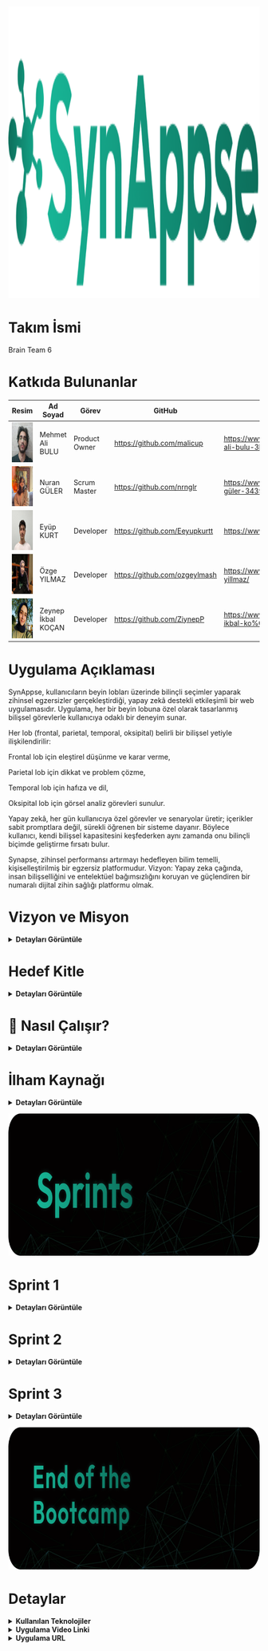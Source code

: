 
<p align="center">
 <img src="project_management/general/headers/logo.png" width="544" height="585"/> 
</p>


# Takım İsmi 

Brain Team 6


# Katkıda Bulunanlar

| Resim | Ad Soyad | Görev | GitHub | Linkedin |
| --- | --- | --- | --- | --- |
| <img src="project_management/general/devpics/mehmet.png" width="80" height="80"/> | Mehmet Ali BULU | Product Owner | https://github.com/malicup | https://www.linkedin.com/in/mehmet-ali-bulu-3b0869257/ |
| <img src="project_management/general/devpics/nuran.png" width="80" height="80"/> | Nuran GÜLER | Scrum Master | https://github.com/nrnglr | https://www.linkedin.com/in/nuran-güler-3439a0262/ |
| <img src="project_management/general/devpics/eyup.png" width="80" height="80"/> | Eyüp KURT | Developer | https://github.com/Eeyupkurtt | https://www.linkedin.com/in/eyupkurt/ |
| <img src="project_management/general/devpics/ozge.png" width="80" height="80"/> | Özge YILMAZ | Developer | https://github.com/ozgeylmash | https://www.linkedin.com/in/ozge-yillmaz/ |
| <img src="project_management/general/devpics/zeynep.png" width="80" height="80"/> | Zeynep İkbal KOÇAN | Developer | https://github.com/ZiynepP | https://www.linkedin.com/in/zeynep-ikbal-ko%C3%A7an-849b4a199/ |


# Uygulama Açıklaması

SynAppse, kullanıcıların beyin lobları üzerinde bilinçli seçimler yaparak zihinsel egzersizler gerçekleştirdiği, yapay zekâ destekli etkileşimli bir web uygulamasıdır. Uygulama, her bir beyin lobuna özel olarak tasarlanmış bilişsel görevlerle kullanıcıya odaklı bir deneyim sunar.

Her lob (frontal, parietal, temporal, oksipital) belirli bir bilişsel yetiyle ilişkilendirilir:

Frontal lob için eleştirel düşünme ve karar verme,

Parietal lob için dikkat ve problem çözme,

Temporal lob için hafıza ve dil,

Oksipital lob için görsel analiz görevleri sunulur.

Yapay zekâ, her gün kullanıcıya özel görevler ve senaryolar üretir; içerikler sabit promptlara değil, sürekli öğrenen bir sisteme dayanır. Böylece kullanıcı, kendi bilişsel kapasitesini keşfederken aynı zamanda onu bilinçli biçimde geliştirme fırsatı bulur.

Synapse, zihinsel performansı artırmayı hedefleyen bilim temelli, kişiselleştirilmiş bir egzersiz platformudur.
Vizyon: Yapay zeka çağında, insan bilişselliğini ve entelektüel bağımsızlığını koruyan ve güçlendiren bir numaralı dijital zihin sağlığı platformu olmak.


# Vizyon ve Misyon

<details>
  <summary><strong>Detayları Görüntüle</strong></summary>

**Vizyon:**  
Yapay zeka çağında insan zihnini pasif bir kullanıcı olmaktan çıkarıp aktif bir üreticiye dönüştüren; bilişsel yetileri koruyan, geliştiren ve bireyin entelektüel bağımsızlığını sürdürülebilir kılan birinci öncelikli dijital zihin gelişim platformu olmak.

**Misyon:**  
Üretken yapay zekanın günlük yaşamdaki yaygın kullanımıyla ortaya çıkan “bilişsel borçlanma” riskine karşı, bilimsel temellere dayanan, hedef odaklı ve yüksek etkileşimli zihinsel egzersizlerle mücadele etmek. Kullanıcının eleştirel düşünme, hafıza, yaratıcılık ve karar verme gibi temel bilişsel yetilerini her gün küçük adımlarla, ama kalıcı biçimde güçlendirmek.

</details>


# Hedef Kitle

<details>
  <summary><strong>Detayları Görüntüle</strong></summary>

- Öğrenciler:
  Amacı: Dikkat, hafıza, analitik düşünme ve karar verme becerilerini güçlendirmek.
  İhtiyacı: Odaklanma süresini artıracak ve akademik performansı destekleyecek sistematik beyin egzersizleri.
  SynAppse Neden Uygun? Günlük kısa egzersizlerle bilişsel kapasiteyi artırırken, yapay zekâ destekli içerikler sayesinde kişiselleştirilmiş zihinsel gelişim deneyimi sunar.
    
- Eğitimciler:
  Amacı: Öğrencilerinin bilişsel gelişimini desteklemek ve sınıf içinde daha aktif, düşünen bireyler yetiştirmek.
  İhtiyacı: Eleştirel düşünme ve problem çözme becerilerini teşvik edecek dijital araçlar.
  SynAppse Neden Uygun? Eğitsel entegrasyona uygun, pedagojik temelli zihinsel egzersiz içerikleri sunar. Ayrıca öğretmenlerin öğrenci gelişimini gözlemleyebileceği geri bildirim mekanizmaları planlanmaktadır.

- Psikologlar ve psikiyatristler:
  Amacı: Bilişsel rehabilitasyon süreçlerine destek olmak veya mental performans takibini güçlendirmek.
  İhtiyacı: Bilimsel temelli, güvenilir ve düzenli uygulanabilir zihinsel antrenman araçları.
  SynAppse Neden Uygun? Bilimsel araştırmalara dayanan yapısı ve veri takibi potansiyeliyle klinik kullanıma da uygun bir çerçeve sunar.  

- Oyunlaştırılmış öğrenme ortamı arayan kullanıcılar:
  Amacı: Eğlenerek öğrenmek ve zihinsel becerilerini oyunlaştırılmış şekilde geliştirmek.
  İhtiyacı: Sıkıcılıktan uzak, motive edici ve interaktif deneyim sunan uygulamalar.
  SynAppse Neden Uygun? Görev tabanlı egzersiz sistemi, puanlama, geri bildirim ve ilerleme takibi gibi oyunlaştırma unsurları içerir. 

- Beyin egzersizi yapmak isteyen bireyler:
  Amacı: Zihinsel canlılığını korumak, bilişsel yaşlanmayı yavaşlatmak veya günlük mental formunu artırmak.
  İhtiyacı: Kolay erişilebilir, düzenli olarak kullanılabilecek, yönlendirmeli beyin antrenmanları.
  SynAppse Neden Uygun? Mobil ya da masaüstü erişimle günlük rutine entegre edilebilir, hedefe yönelik egzersizlerle pratik bir çözüm sunar.

</details>


# 🧠 Nasıl Çalışır?

<details>
  <summary><strong>Detayları Görüntüle</strong></summary>

1. **Etkileşimli Arayüz**  
   Kullanıcı uygulamaya girdiğinde, zihinsel yetileri temsil eden loblara ayrılmış **interaktif bir beyin haritası** ile karşılaşır. Her lob belirli bir bilişsel alanı temsil eder. Kullanıcı bu harita üzerinden kendi zihinsel yolculuğunu özgürce başlatır.

2. **Lob Seçimi**  
   Kullanıcı aşağıdaki seçeneklerden bir lob belirleyerek o güne özel egzersizlere başlar:  
   - **Frontal Lob:** Karar verme ve planlama  
   - **Parietal Lob:** Dikkat ve uzamsal işlemleme  
   - **Temporal Lob:** Hafıza ve işitsel algı  
   - **Oksipital Lob:** Görsel işlemleme  

3. **Yapay Zekâ Destekli Egzersiz**  
   Seçilen lob doğrultusunda, üretken yapay zekâ tarafından **dinamik olarak üretilmiş görevler** sunulur. Bu görevler aşağıdaki bilişsel alanları hedefler:  
   - Hafıza  
   - Mantık  
   - Dikkat  
   - Görsel/işitsel işlemleme  
   - Eleştirel düşünme  
   Yapay zekâ burada cevap üreten değil, **bilişsel görev tasarlayan** bir araç olarak görev yapar.

4. **Zaman Takibi ve Odak Ölçümü**  
   Her görevde aşağıdaki veriler izlenir:  
   - Tepki süresi  
   - Dikkat süresi  
   - Yanıt kalitesi  
   Bu veriler kullanılarak kullanıcının anlık bilişsel performansı analiz edilir ve gelişimi takip edilir.

5. **Nöro-Bilgilendirme**  
   Görev başlamadan önce, seçilen lobun işlevi hakkında kısa bir bilimsel açıklama sunulur.  
   > Örneğin: “Frontal lob, planlama ve karar verme süreçlerini yönetir. Bugünkü egzersiziniz bu becerileri hedef alacak.”  
   Bu yaklaşım, kullanıcıyı yalnızca egzersize değil, **beyniyle olan ilişkisine** de bilinçli şekilde dahil eder.

6. **Geribildirim ve Değerlendirme**  
   Görev sonunda yapay zekâ şu analizleri sağlar:  
   - Performans puanı  
   - Güçlü ve gelişime açık alanlar  
   - Kişiselleştirilmiş egzersiz önerileri  
   Kullanıcı, hangi alanda ne kadar geliştiğini doğrudan görebilir.

7. **Gelişim Takibi Paneli**  
   Kullanıcıya özel panelde, **lob bazlı bilişsel performans** zaman içinde grafiklerle görselleştirilir.  
   > Örneğin: “Parietal lob performansında %18 artış gözlemlendi.”  
   Böylece kullanıcı kendi bilişsel haritasını adım adım inşa eder.

8. **Günlük Görev & Lob Döngüsü**  
   Uygulama her gün farklı bir lobu hedef alacak şekilde görev önerir:  
   - Pazartesi → Frontal  
   - Salı → Temporal  
   - Çarşamba → Oksipital  
   Bu sistem, **nöroplastisiteyi destekleyen dengeli bir zihinsel antrenman** yapısı oluşturur.

9. **Yapay Zekâ Destekli Tavsiyeler**  
   AI, geçmiş görev verilerini analiz ederek kullanıcıya özel öneriler sunar:  
   > “Bu hafta Parietal lob performansınızda düşüş gözlemlendi. Dikkat egzersizlerine ağırlık vermenizi öneriyoruz.”

---

Bu yapı sayesinde **Synappse**, yalnızca bir beyin egzersizi aracı değil; **kişisel, bilimsel ve sürdürülebilir bir zihinsel gelişim platformudur.**

</details>


# İlham Kaynağı

<details>
  <summary><strong>Detayları Görüntüle</strong></summary>

Projemiz, MIT Media Lab tarafından yürütülen **"Your Brain on ChatGPT: Accumulation of Cognitive Debt..."** başlıklı akademik çalışmanın bulgularını temel almaktadır. Bu çalışma, YZ asistanlarının kullanımının kısa vadede bilişsel yükü azaltsa da, uzun vadede ciddi bilişsel maliyetler yarattığını ortaya koymuştur. Biz bu temel sorunu **"Bilişsel Borçlanma"** olarak adlandırıyoruz.

### Bilişsel borçlanmanın temel belirtileri ve hedeflediğimiz problemler şunlardır:

1. **Eleştirel Düşünme ve Problem Çözme Becerilerinde Azalma:** YZ'nin sunduğu hazır, sentezlenmiş ve tekil cevaplar, beynin karmaşık sorunları analiz etme, farklı bakış açılarını değerlendirme, argümanlardaki hataları tespit etme ve özgün çözümler üretme yeteneğini zayıflatır.  
2. **Hafıza Zayıflığı ve Yüzeysel Öğrenme:** Bilgiyi araştırma, anlama ve kendi kelimelerimizle yeniden yapılandırma süreci, bilginin kalıcı hafızaya kaydedilmesini sağlar. YZ bu süreci atlayarak bilgiyi doğrudan sunduğunda, öğrenme ve hatırlama süreçleri yüzeyselleşir. Çalışma, YZ kullananların yazdıkları metinlerden dakikalar sonra bile alıntı yapamadığını göstermiştir.  
3. **Yaratıcılık ve Özgün Düşüncenin Körelmesi:** Çalışmanın EEG verileri, YZ kullanımının beynin yaratıcılıkla ilişkili sinirsel ağlarının daha az aktif olmasına neden olduğunu göstermektedir. YZ'nin genellikle en "olasılıklı" ve tahmin edilebilir çıktıları üretmesi, zamanla kalıpların dışında düşünme (divergent thinking) yeteneğimizi köreltebilir.  
4. **Bağımsız Karar Verme Yeteneğinde Gerileme:** Beynin planlama, organizasyon, izleme ve karar verme gibi yürütücü işlevlerle (executive functions) ilgili bölgeleri, YZ kullanımıyla daha az aktif hale gelir. Bu durum, gelecekte YZ olmadan bir görevi baştan sona planlama ve yönetme konusunda zorluklar yaşanmasına neden olabilir.

Kaynak: [Your Brain on ChatGPT: Accumulation of Cognitive Debt | MIT](https://arxiv.org/pdf/2506.08872v1)

</details>


<p align="center">
 <img src="project_management/general/headers/github_sprints.png" width="830" height="285"/> 
</p>


# Sprint 1
<details>
  <summary><strong>Detayları Görüntüle</strong></summary>

- Sprint Başlangıç Tarihi: 18.06.2025  
- Sprint Bitiş Tarihi: 06.07.2025  
- Sprint Süresi:  
- Takım: AI Grup 6  

<p align="center">
  <img src="project_management/sprint1_documents/Sprint_Review.jpg" width="644" height="650"/>  
  <br><strong>Sprint Review</strong>
</p>

<p align="center">
  <img src="project_management/sprint1_documents/Daily_Scrum.jpg" width="644" height="650"/>  
  <br><strong>Daily Scrum</strong>
</p>

<p align="center">
  <img src="project_management/sprint1_documents/Home_Page.jpg" width="644" height="650"/>  
  <br><strong>Home Page</strong>
</p>

<p align="center">
  <img src="project_management/sprint1_documents/Login_Page.jpg" width="644" height="650"/>  
  <br><strong>Login Page</strong>
</p>

---

### Sprint 1 Retrospektifi

**Neler iyi gitti?**

• Takım içi iletişim güçlüydü: Fikir alışverişleri hızlı ve verimliydi, herkes birbirine destek oldu.  
• Roller netti, görev dağılımı oturdu: Herkes kendi sorumluluk alanını biliyordu ve bu, işlerin düzenli ilerlemesini sağladı.  
• Teknik araştırma süreci çok verimli geçti: Django, yapay zeka entegrasyonu ve frontend teknolojileri hakkında önemli bilgiler edindik, bu da sonraki adımlar için sağlam bir temel oluşturdu.

**Neler geliştirilmeli?**

• **Yapay Zeka Egzersizlerinin Kalitesi ve Çeşitliliği:** Belirlenen 4 zihinsel problem ile uyum daha iyi analiz edilmeli.  
• **Kullanıcı Geri Bildirim Mekanizması:** Geri bildirim toplayacak sistem entegre edilmeli.  
• **Frontend Kullanıcı Deneyimi (UX):** Mobil uyumluluk ve sezgisel arayüz gözden geçirilmeli.  
• **Hata Ayıklama ve Test Süreçleri:** AI ile backend etkileşimindeki hatalara karşı sistematik bir test süreci oluşturulmalı.  
• **Teknik Borç Yönetimi:** Kod tekrarı ve yorumlama eksiklikleri düzenli ele alınmalı.

**Bir sonraki sprintte:**

• Zaman yönetimi iyileştirilecek, tahminler daha gerçekçi yapılacak.  
• MVP için her zihinsel problem alanına ait 2 egzersiz tamamlanacak.  
• Kullanıcı geri bildirim sistemi entegre edilecek.

</details>


# Sprint 2

<details>
  <summary><strong>Detayları Görüntüle</strong></summary>

Geliştirme ilerledikçe güncellenecektir.

</details>


# Sprint 3

<details>
  <summary><strong>Detayları Görüntüle</strong></summary>
 
Geliştirme ilerledikçe güncellenecektir.

</details>


<p align="center">
 <img src="project_management/general/headers/github_footer.png" width="830" height="285"/> 
</p>


# Detaylar

<details>
  <summary><strong>Kullanılan Teknolojiler</strong></summary>

| **Katman** | **Teknoloji** |
| --- | --- |
| **Frontend** | HTML5, Tailwind CSS, Vanilla JavaScript, Alpine.js |
| **Backend** | Python 3.11+, Django 4.x, Django REST Framework |
| **API/Yapay Zekâ** | Gemini AI API |
| **Veritabanı** | SQLite 3 |
...
</details>


<details>
  <summary><strong>Uygulama Video Linki</strong></summary>
 Video ve demo bağlantıları proje tamamlandığında burada paylaşılacaktır.
</details>


<details>
  <summary><strong>Uygulama URL</strong></summary>
 URL bağlantısı proje tamamlandığında burada paylaşılacaktır.
</details>


